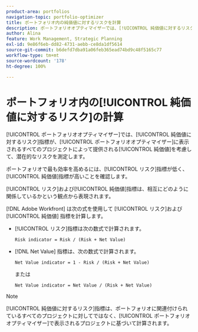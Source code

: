 ```yaml
---
product-area: portfolios
navigation-topic: portfolio-optimizer
title: ポートフォリオ内の純価値に対するリスクを計算
description: ポートフォリオオプティマイザーでは、[!UICONTROL 純価値に対するリスク]指標が、ポートフォリオオプティマイザーに表示されるすべてのプロジェクトによって提供される純価値を考慮して、潜在的なリスクを測定します。
author: Alina
feature: Work Management, Strategic Planning
exl-id: 9e86f6eb-dd82-4731-aebb-ce8da1df5614
source-git-commit: b6defd7dba91a06feb365ead74bd9c48f5165c77
workflow-type: tm+mt
source-wordcount: '178'
ht-degree: 100%

---
```


# ポートフォリオ内の[!UICONTROL 純価値に対するリスク]の計算

[!UICONTROL ポートフォリオオプティマイザー]では、[!UICONTROL 純価値に対するリスク]指標が、[!UICONTROL ポートフォリオオプティマイザー]に表示されるすべてのプロジェクトによって提供される[!UICONTROL 純価値]を考慮して、潜在的なリスクを測定します。

ポートフォリオで最も効率を高めるには、[!UICONTROL リスク]指標が低く、[!UICONTROL 純価値]指標が高いことを確認します。

[!UICONTROL リスク]および[!UICONTROL 純価値]指標は、相互にどのように関係しているかという観点から表現されます。

[!DNL Adobe Workfront] は次の式を使用して [!UICONTROL リスク]および[!UICONTROL 純価値] 指標を計算します。

* [!UICONTROL リスク]指標は次の数式で計算されます。

  ```
  Risk indicator = Risk / (Risk + Net Value)
  ```

* [!DNL Net Value] 指標は、次の数式で計算されます。

  ```
  Net Value indicator = 1 - Risk / (Risk + Net Value)
  ```

  または

  ```
  Net Value indicator = Net Value / (Risk + Net Value)
  ```

>[!NOTE]
>
>[!UICONTROL 純価値に対するリスク]指標は、ポートフォリオに関連付けられているすべてのプロジェクトに対してではなく、[!UICONTROL ポートフォリオオプティマイザー]で表示されるプロジェクトに基づいて計算されます。
